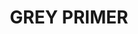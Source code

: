 ---
title: "GREY PRIMER"
price: "670" 
desc: "Akrilni prajmer"
img_path: "/assets/img/A.MIG-2002.jpg"
brand: AMMO
available: false
special_offer: false
new: false
soon: false
cat: "Akrilne-Boje"
subcat: "AB-AMMO"
subsubcat: "AkrilneBoje-AMMO-AKRILNI-PRAJMERI"
sifra: "A.MIG-2002"
---